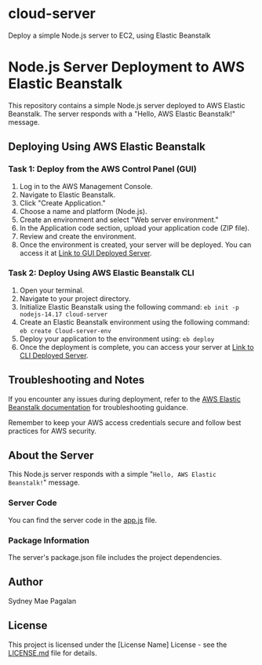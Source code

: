 # cloud-server
Deploy a simple Node.js server to EC2, using Elastic Beanstalk

# Node.js Server Deployment to AWS Elastic Beanstalk

This repository contains a simple Node.js server deployed to AWS Elastic Beanstalk. The server responds with a "Hello, AWS Elastic Beanstalk!" message.

## Deploying Using AWS Elastic Beanstalk

### Task 1: Deploy from the AWS Control Panel (GUI)

1. Log in to the AWS Management Console.
2. Navigate to Elastic Beanstalk.
3. Click "Create Application."
4. Choose a name and platform (Node.js).
5. Create an environment and select "Web server environment."
6. In the Application code section, upload your application code (ZIP file).
7. Review and create the environment.
8. Once the environment is created, your server will be deployed. You can access it at [Link to GUI Deployed Server](http://animae.us-west-2.elasticbeanstalk.com/).

### Task 2: Deploy Using AWS Elastic Beanstalk CLI

1. Open your terminal.
2. Navigate to your project directory.
3. Initialize Elastic Beanstalk using the following command:
`eb init -p nodejs-14.17 cloud-server`
4. Create an Elastic Beanstalk environment using the following command:
`eb create Cloud-server-env`
5. Deploy your application to the environment using:
`eb deploy`
6. Once the deployment is complete, you can access your server at [Link to CLI Deployed Server](<CLI Deployed Server URL>).

## Troubleshooting and Notes

If you encounter any issues during deployment, refer to the [AWS Elastic Beanstalk documentation](https://docs.aws.amazon.com/elasticbeanstalk/latest/dg/eb3-deployment.html) for troubleshooting guidance.

Remember to keep your AWS access credentials secure and follow best practices for AWS security.

## About the Server

This Node.js server responds with a simple "`Hello, AWS Elastic Beanstalk!`" message.

### Server Code

You can find the server code in the [app.js](app.js) file.

### Package Information

The server's package.json file includes the project dependencies.

## Author

Sydney Mae Pagalan

## License

This project is licensed under the [License Name] License - see the [LICENSE.md](LICENSE.md) file for details.
